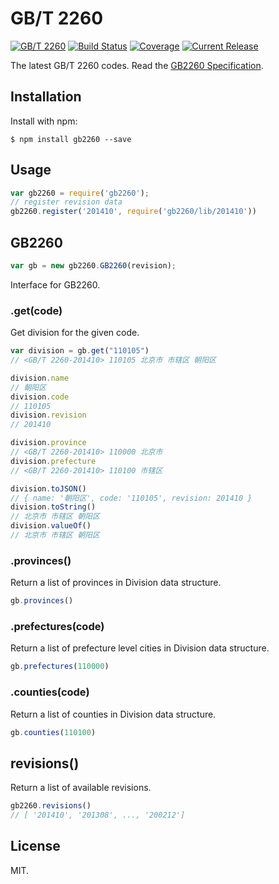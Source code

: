 # GB/T 2260

[![GB/T 2260](https://img.shields.io/badge/GB%2FT%202260-v0.3pre-blue.svg)](https://github.com/cn/GB2260)
[![Build Status](https://img.shields.io/travis/cn/GB2260.js.svg?style=flat)](https://travis-ci.org/cn/GB2260.js)
[![Coverage](https://img.shields.io/coveralls/cn/GB2260.js.svg?style=flat)](https://coveralls.io/r/cn/GB2260.js)
[![Current Release](https://img.shields.io/npm/v/gb2260.svg?style=flat)](https://npmjs.org/package/gb2260)

The latest GB/T 2260 codes. Read the [GB2260 Specification](https://github.com/cn/GB2260/blob/v0.2/spec.md).

## Installation

Install with npm:

    $ npm install gb2260 --save

## Usage

```js
var gb2260 = require('gb2260');
// register revision data
gb2260.register('201410', require('gb2260/lib/201410'))
```

## GB2260

```js
var gb = new gb2260.GB2260(revision);
```

Interface for GB2260.

### .get(code)

Get division for the given code.

```js
var division = gb.get("110105")
// <GB/T 2260-201410> 110105 北京市 市辖区 朝阳区

division.name
// 朝阳区
division.code
// 110105
division.revision
// 201410

division.province
// <GB/T 2260-201410> 110000 北京市
division.prefecture
// <GB/T 2260-201410> 110100 市辖区

division.toJSON()
// { name: '朝阳区', code: '110105', revision: 201410 }
division.toString()
// 北京市 市辖区 朝阳区
division.valueOf()
// 北京市 市辖区 朝阳区
```

### .provinces()

Return a list of provinces in Division data structure.

```js
gb.provinces()
```

### .prefectures(code)

Return a list of prefecture level cities in Division data structure.

```js
gb.prefectures(110000)
```

### .counties(code)

Return a list of counties in Division data structure.

```js
gb.counties(110100)
```

## revisions()

Return a list of available revisions.

```js
gb2260.revisions()
// [ '201410', '201308', ..., '200212']
```

## License

MIT.
